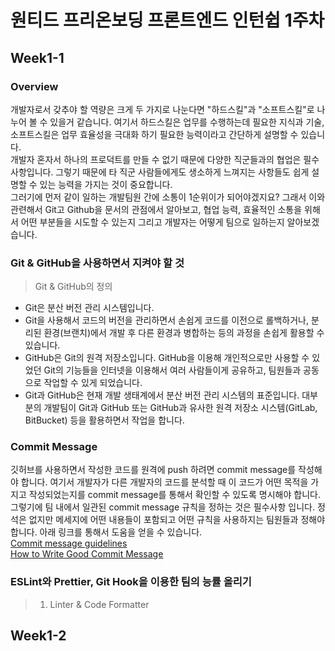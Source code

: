# 원티드 프리온보딩 프론트엔드 인턴쉽 1주차

## Week1-1

### Overview

개발자로서 갖추야 할 역량은 크게 두 가지로 나눈다면 "하드스킬"과 "소프트스킬"로 나누어 볼 수 있을거 같습니다. 여기서 하드스킬은 업무를 수행하는데 필요한 지식과 기술, 소프트스킬은 업무 효율성을 극대화 하기 필요한 능력이라고 간단하게 설명할 수 있습니다.  
개발자 혼자서 하나의 프로덕트를 만들 수 없기 때문에 다양한 직군들과의 협업은 필수사항입니다. 그렇기 때문에 타 직군 사람들에게도 생소하게 느껴지는 사항들도 쉽게 설명할 수 있는 능력을 가지는 것이 중요합니다.  
그러기에 먼저 같이 일하는 개발팀원 간에 소통이 1순위이가 되어야겠지요? 그래서 이와 관련해서 Git고 Github을 문서의 관점에서 알아보고, 협업 능력, 효율적인 소통을 위해서 어떤 부분들을 시도할 수 있는지 그리고 개발자는 어떻게 팀으로 일하는지 알아보겠습니다.

### Git & GitHub을 사용하면서 지켜야 할 것

> Git & GitHub의 정의

- Git은 분산 버전 관리 시스템입니다.
- Git을 사용해서 코드의 버전을 관리하면서 손쉽게 코드를 이전으로 롤백하거나, 분리된 환경(브랜치)에서 개발 후 다른 환경과 병합하는 등의 과정을 손쉽게 활용할 수 있습니다.
- GitHub은 Git의 원격 저장소입니다. GitHub을 이용해 개인적으로만 사용할 수 있었던 Git의 기능들을 인터넷을 이용해서 여러 사람들이게 공유하고, 팀원들과 공동으로 작업할 수 있게 되었습니다.
- Git과 GitHub은 현재 개발 생태계에서 분산 버전 관리 시스템의 표준입니다. 대부분의 개발팀이 Git과 GitHub 또는 GitHub과 유사한 원격 저장소 시스템(GitLab, BitBucket) 등을 활용하면서 작업을 합니다.

### Commit Message

깃허브를 사용하면서 작성한 코드를 원격에 push 하려면 commit message를 작성해야 합니다. 여기서 개발자가 다른 개발자의 코드를 분석할 때 이 코드가 어떤 목적을 가지고 작성되었는지를 commit message를 통해서 확인할 수 있도록 명시해야 합니다.  
그렇기에 팀 내에서 일관된 commit message 규칙을 정하는 것은 필수사항 입니다. 정석은 없지만 메세지에 어떤 내용들이 포함되고 어떤 규칙을 사용하지는 팀원들과 정해야합니다. 아래 링크를 통해서 도움을 얻을 수 있습니다.  
[Commit message guidelines](https://gist.github.com/robertpainsi/b632364184e70900af4ab688decf6f53)  
[How to Write Good Commit Message](https://www.freecodecamp.org/news/writing-good-commit-messages-a-practical-guide/)

### ESLint와 Prettier, Git Hook을 이용한 팀의 능률 올리기

> 1.  Linter & Code Formatter

## Week1-2
